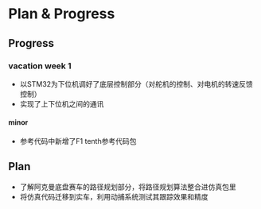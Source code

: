 # Plan & Progress

## Progress

### vacation week 1

- 以STM32为下位机调好了底层控制部分（对舵机的控制、对电机的转速反馈控制）
- 实现了上下位机之间的通讯

#### minor

- 参考代码中新增了F1 tenth参考代码包

## Plan

- 了解阿克曼底盘赛车的路径规划部分，将路径规划算法整合进仿真包里
- 将仿真代码迁移到实车，利用动捕系统测试其跟踪效果和精度
